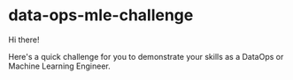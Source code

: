 # data-ops-mle-challenge

Hi there!

Here's a quick challenge for you to demonstrate your skills as a DataOps or Machine Learning Engineer.

